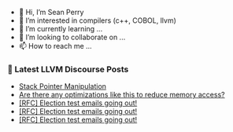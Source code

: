 - 👋 Hi, I’m Sean Perry
- 👀 I’m interested in compilers (c++, COBOL, llvm)
- 🌱 I’m currently learning ...
- 💞️ I’m looking to collaborate on ...
- 📫 How to reach me ...

<!---
s66perry/s66perry is a ✨ special ✨ repository because its `README.md` (this file) appears on your GitHub profile.
You can click the Preview link to take a look at your changes.
--->
### 📕 Latest LLVM Discourse Posts

<!-- DISCOURSE-LLVM:START -->
- [Stack Pointer Manipulation](https://discourse.llvm.org/t/stack-pointer-manipulation/83732#post_1)
- [Are there any optimizations like this to reduce memory access?](https://discourse.llvm.org/t/are-there-any-optimizations-like-this-to-reduce-memory-access/83596#post_7)
- [[RFC] Election test emails going out!](https://discourse.llvm.org/t/rfc-election-test-emails-going-out/83635#post_8)
- [[RFC] Election test emails going out!](https://discourse.llvm.org/t/rfc-election-test-emails-going-out/83635#post_7)
- [[RFC] Election test emails going out!](https://discourse.llvm.org/t/rfc-election-test-emails-going-out/83635#post_6)
<!-- DISCOURSE-LLVM:END -->
